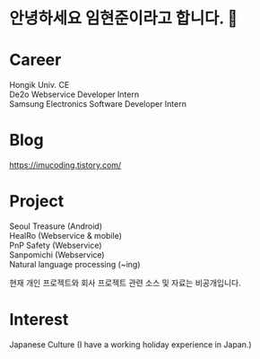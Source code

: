 # 안녕하세요 임현준이라고 합니다. 👋


# Career
Hongik Univ. CE   
De2o Webservice Developer Intern     
Samsung Electronics Software Developer Intern     

# Blog 
https://imucoding.tistory.com/      

# Project
Seoul Treasure (Android)     
HealRo (Webservice & mobile)     
PnP Safety (Webservice)  
Sanpomichi (Webservice)                                                               
Natural language processing (~ing)

현재 개인 프로젝트와 회사 프로젝트 관련 소스 및 자료는 비공개입니다.     
   
   
# Interest
Japanese Culture (I have a working holiday experience in Japan.)


